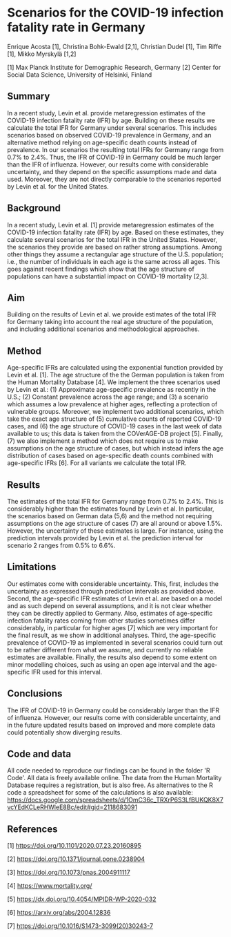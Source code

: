 # Scenarios for the COVID-19 infection fatality rate in Germany

Enrique Acosta [1], Christina Bohk-Ewald [2,1], Christian Dudel [1], Tim Riffe [1], Mikko Myrskylä [1,2]

[1] Max Planck Institute for Demographic Research, Germany
[2] Center for Social Data Science, University of Helsinki, Finland

## Summary

In a recent study, Levin et al. provide metaregression estimates of the COVID-19 infection fatality rate (IFR) by age. Building on these results we calculate the total IFR for Germany under several scenarios. This includes scenarios based on observed COVID-19 prevalence in Germany, and an alternative method relying on age-specific death counts instead of prevalence. In our scenarios the resulting total IFRs for Germany range from 0.7% to 2.4%. Thus, the IFR of COVID-19 in Germany could be much larger than the IFR of influenza. However, our results come with considerable uncertainty, and they depend on the specific assumptions made and data used. Moreover, they are not directly comparable to the scenarios reported by Levin et al. for the United States.

## Background

In a recent study, Levin et al. [1] provide metaregression estimates of the COVID-19 infection fatality rate (IFR) by age. Based on these estimates, they calculate several scenarios for the total IFR in the United States. However, the scenarios they provide are based on rather strong assumptions. Among other things they assume a rectangular age structure of the U.S. population; i.e., the number of individuals in each age is the same across all ages. This goes against recent findings which show that the age structure of populations can have a substantial impact on COVID-19 mortality [2,3].


## Aim

Building on the results of Levin et al. we provide estimates of the total IFR for Germany taking into account the real age structure of the population, and including additional scenarios and methodological approaches.

## Method

Age-specific IFRs are calculated using the exponential function provided by Levin et al. [1]. The age structure of the the German population is taken from the Human Mortality Database [4]. We implement the three scenarios used by Levin et al.: (1) Approximate age-specific prevalence as recently in the U.S.; (2) Constant prevalence across the age range; and (3) a scenario which assumes a low prevalence at higher ages, reflecting a protection of vulnerable groups. Moreover, we implement two additional scenarios, which take the exact age structure of (5) cumulative counts of reported COVID-19 cases, and (6) the age structure of COVID-19 cases in the last week of data available to us; this data is taken from the COVerAGE-DB project [5]. Finally, (7) we also implement a method which does not require us to make assumptions on the age structure of cases, but which instead infers the age distribution of cases based on age-specific death counts combined with age-specific IFRs [6]. For all variants we calculate the total IFR.

## Results

The estimates of the total IFR for Germany range from 0.7% to 2.4%. This is considerably higher than the estimates found by Levin et al. In particular, the scenarios based on German data (5,6) and the method not requiring assumptions on the age structure of cases (7) are all around or above 1.5%. However, the uncertainty of these estimates is large. For instance, using the prediction intervals provided by Levin et al. the prediction interval for scenario 2 ranges from 0.5% to 6.6%.

## Limitations

Our estimates come with considerable uncertainty. This, first, includes the uncertainty as expressed through prediction intervals as provided above. Second, the age-specific IFR estimates of Levin et al. are based on a model and as such depend on several assumptions, and it is not clear whether they can be directly applied to Germany. Also, estimates of age-specific infection fatality rates coming from other studies sometimes differ considerably, in particular for higher ages [7] which are very important for the final result, as we show in additional analyses. Third, the age-specific prevalence of COVID-19 as implemented in several scenarios could turn out to be rather different from what we assume, and currently no reliable estimates are available. Finally, the results also depend to some extent on minor modelling choices, such as using an open age interval and the age-specific IFR used for this interval.

## Conclusions

The IFR of COVID-19 in Germany could be considerably larger than the IFR of influenza. However, our results come with considerable uncertainty, and in the future updated results based on improved and more complete data could potentially show diverging results.

## Code and data

All code needed to reproduce our findings can be found in the folder 'R Code'. All data is freely available online. The data from the Human Mortality Database requires a registration, but is also free. As alternatives to the R code a spreadsheet for some of the calculations is also available: https://docs.google.com/spreadsheets/d/1OmC36c_TRXrP6S3LfBUKQK8X7vcYEdKCLeRHWleE8Bc/edit#gid=2118683091

## References

[1] https://doi.org/10.1101/2020.07.23.20160895

[2] https://doi.org/10.1371/journal.pone.0238904 

[3] https://doi.org/10.1073/pnas.2004911117

[4] https://www.mortality.org/ 

[5] https://dx.doi.org/10.4054/MPIDR-WP-2020-032  

[6] https://arxiv.org/abs/2004.12836 

[7] https://doi.org/10.1016/S1473-3099(20)30243-7 
